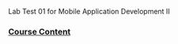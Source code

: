 Lab Test 01 for Mobile Application Development II

### [Course Content](https://github.com/brunabispo/mobile_ios_comp3097)
